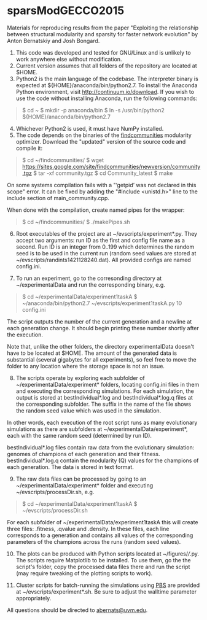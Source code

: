 # sparsModGECCO2015
Materials for reproducing results from the paper "Exploiting the relationship between structural modularity and sparsity for faster network evolution" by Anton Bernatskiy and Josh Bongard.

1. This code was developed and tested for GNU/Linux and is unlikely to work anywhere else without modification.
2. Current version assumes that all folders of the repository are located at $HOME.
3. Python2 is the main language of the codebase. The interpreter binary is expected at ${HOME}/anaconda/bin/python2.7. To install the Anaconda Python environment, visit http://continuum.io/download. If you wish to use the code without installing Anaconda, run the following commands:

>$ cd ~
>$ mkdir -p anaconda/bin
>$ ln -s /usr/bin/python2 ${HOME}/anaconda/bin/python2.7

4. Whichever Python2 is used, it must have NumPy installed.
5. The code depends on the binaries of the [findcommunities](https://sites.google.com/site/findcommunities/) modularity optimizer. Download the "updated" version of the source code and compile it:

>$ cd ~/findcommunities/
>$ wget https://sites.google.com/site/findcommunities/newversion/community.tgz
>$ tar -xf community.tgz
>$ cd Community_latest
>$ make

On some systems compilation fails with a "‘getpid’ was not declared in this scope" error. It can be fixed by adding the "#include <unistd.h>" line to the include section of main_community.cpp.

When done with the compilation, create named pipes for the wrapper:

>$ cd ~/findcommunities/
>$ ./makePipes.sh

6. Root executables of the project are at ~/evscripts/experiment*.py. They accept two arguments: run ID as the first and config file name as a second. Run ID is an integer from 0..199 which determines the random seed is to be used in the current run (random seed values are stored at ~/evscripts/randints1421128240.dat). All provided configs are named config.ini.

7. To run an experiment, go to the corresonding directory at ~/experimentalData and run the corresponding binary, e.g.

>$ cd ~/experimentalData/experiment1taskA
>$ ~/anaconda/bin/python2.7 ~/evscripts/experiment1taskA.py 10 config.ini

The script outputs the number of the current generation and a newline at each generation change. It should begin printing these number shortly after the execution.

Note that, unlike the other folders, the directory experimentalData doesn't have to be located at $HOME. The amount of the generated data is substantial (several gigabytes for all experiments), so feel free to move the folder to any location where the storage space is not an issue.

8. The scripts operate by exploring each subfolder of ~/experimentalData/experiment* folders, locating config.ini files in them and executing the corresponding simulations. For each simulation, the output is stored at bestIndividual*.log and bestIndividual*.log.q files at the corresponding subfolder. The suffix in the name of the file shows the random seed value which was used in the simulation.

In other words, each execution of the root script runs as many evolutionary simulations as there are subfolders at ~/experimentalData/experiment*, each with the same random seed (determined by run ID).

bestIndividual*.log files contain raw data from the evolutionary simulation: genomes of champions of each generation and their fitness. bestIndividual*.log.q contain the modularity (Q) values for the champions of each generation. The data is stored in text format.

9. The raw data files can be processed by going to an ~/experimentalData/experiment* folder and executing ~/evscripts/processDir.sh, e.g.

>$ cd ~/experimentalData/experiment1taskA
>$ ~/evscripts/processDir.sh

For each subfolder of ~/experimentalData/experiment1taskA this will create three files: <subfolderName>.fitness, <subfolderName>.qvalue and <subfolderName>.density. In these files, each line corresponds to a generation and contains all values of the corresponding parameters of the champions across the runs (random seed values).

10. The plots can be produced with Python scripts located at ~/figures/*/*.py. The scripts require Matplotlib to be installed. To use them, go the the script's folder, copy the processed data files there and run the script (may require tweaking of the plotting scripts to work).

11. Cluster scripts for batch-running the simulations using [PBS](https://en.wikipedia.org/wiki/Portable_Batch_System) are provided at ~/evscripts/experiment*.sh. Be sure to adjust the walltime parameter appropriately.

All questions should be directed to abernats@uvm.edu.
